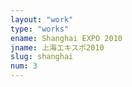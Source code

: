 ```yaml
---
layout: "work"
type: "works"
ename: Shanghai EXPO 2010
jname: 上海エキスポ2010
slug: shanghai
num: 3
---
```

